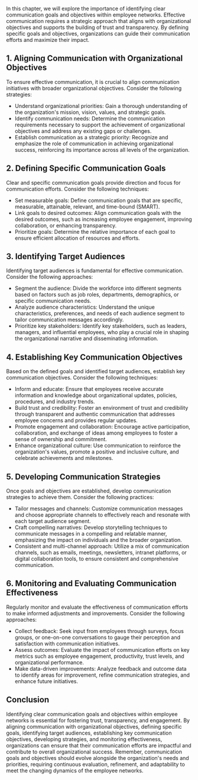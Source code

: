 
In this chapter, we will explore the importance of identifying clear communication goals and objectives within employee networks. Effective communication requires a strategic approach that aligns with organizational objectives and supports the building of trust and transparency. By defining specific goals and objectives, organizations can guide their communication efforts and maximize their impact.

**1. Aligning Communication with Organizational Objectives**
------------------------------------------------------------

To ensure effective communication, it is crucial to align communication initiatives with broader organizational objectives. Consider the following strategies:

* Understand organizational priorities: Gain a thorough understanding of the organization's mission, vision, values, and strategic goals.
* Identify communication needs: Determine the communication requirements necessary to support the achievement of organizational objectives and address any existing gaps or challenges.
* Establish communication as a strategic priority: Recognize and emphasize the role of communication in achieving organizational success, reinforcing its importance across all levels of the organization.

**2. Defining Specific Communication Goals**
--------------------------------------------

Clear and specific communication goals provide direction and focus for communication efforts. Consider the following techniques:

* Set measurable goals: Define communication goals that are specific, measurable, attainable, relevant, and time-bound (SMART).
* Link goals to desired outcomes: Align communication goals with the desired outcomes, such as increasing employee engagement, improving collaboration, or enhancing transparency.
* Prioritize goals: Determine the relative importance of each goal to ensure efficient allocation of resources and efforts.

**3. Identifying Target Audiences**
-----------------------------------

Identifying target audiences is fundamental for effective communication. Consider the following approaches:

* Segment the audience: Divide the workforce into different segments based on factors such as job roles, departments, demographics, or specific communication needs.
* Analyze audience characteristics: Understand the unique characteristics, preferences, and needs of each audience segment to tailor communication messages accordingly.
* Prioritize key stakeholders: Identify key stakeholders, such as leaders, managers, and influential employees, who play a crucial role in shaping the organizational narrative and disseminating information.

**4. Establishing Key Communication Objectives**
------------------------------------------------

Based on the defined goals and identified target audiences, establish key communication objectives. Consider the following techniques:

* Inform and educate: Ensure that employees receive accurate information and knowledge about organizational updates, policies, procedures, and industry trends.
* Build trust and credibility: Foster an environment of trust and credibility through transparent and authentic communication that addresses employee concerns and provides regular updates.
* Promote engagement and collaboration: Encourage active participation, collaboration, and exchange of ideas among employees to foster a sense of ownership and commitment.
* Enhance organizational culture: Use communication to reinforce the organization's values, promote a positive and inclusive culture, and celebrate achievements and milestones.

**5. Developing Communication Strategies**
------------------------------------------

Once goals and objectives are established, develop communication strategies to achieve them. Consider the following practices:

* Tailor messages and channels: Customize communication messages and choose appropriate channels to effectively reach and resonate with each target audience segment.
* Craft compelling narratives: Develop storytelling techniques to communicate messages in a compelling and relatable manner, emphasizing the impact on individuals and the broader organization.
* Consistent and multi-channel approach: Utilize a mix of communication channels, such as emails, meetings, newsletters, intranet platforms, or digital collaboration tools, to ensure consistent and comprehensive communication.

**6. Monitoring and Evaluating Communication Effectiveness**
------------------------------------------------------------

Regularly monitor and evaluate the effectiveness of communication efforts to make informed adjustments and improvements. Consider the following approaches:

* Collect feedback: Seek input from employees through surveys, focus groups, or one-on-one conversations to gauge their perception and satisfaction with communication initiatives.
* Assess outcomes: Evaluate the impact of communication efforts on key metrics such as employee engagement, productivity, trust levels, and organizational performance.
* Make data-driven improvements: Analyze feedback and outcome data to identify areas for improvement, refine communication strategies, and enhance future initiatives.

Conclusion
----------

Identifying clear communication goals and objectives within employee networks is essential for fostering trust, transparency, and engagement. By aligning communication with organizational objectives, defining specific goals, identifying target audiences, establishing key communication objectives, developing strategies, and monitoring effectiveness, organizations can ensure that their communication efforts are impactful and contribute to overall organizational success. Remember, communication goals and objectives should evolve alongside the organization's needs and priorities, requiring continuous evaluation, refinement, and adaptability to meet the changing dynamics of the employee networks.
